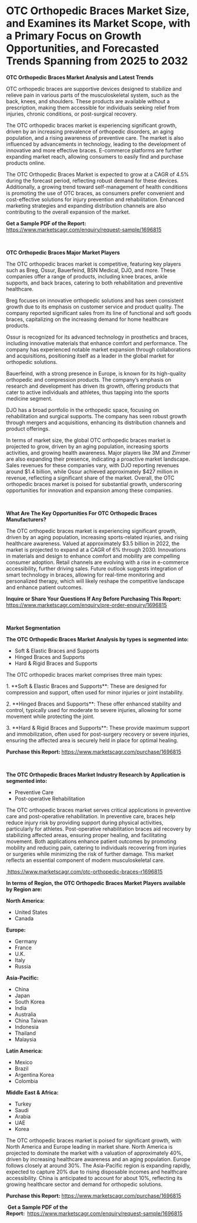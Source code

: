 <p><h1>OTC Orthopedic Braces Market Size, and Examines its Market Scope, with a Primary Focus on Growth Opportunities, and Forecasted Trends Spanning from 2025 to 2032</h1></p><p><strong>OTC Orthopedic Braces Market Analysis and Latest Trends</strong></p>
<p><p>OTC orthopedic braces are supportive devices designed to stabilize and relieve pain in various parts of the musculoskeletal system, such as the back, knees, and shoulders. These products are available without a prescription, making them accessible for individuals seeking relief from injuries, chronic conditions, or post-surgical recovery. </p><p>The OTC orthopedic braces market is experiencing significant growth, driven by an increasing prevalence of orthopedic disorders, an aging population, and a rising awareness of preventive care. The market is also influenced by advancements in technology, leading to the development of innovative and more effective braces. E-commerce platforms are further expanding market reach, allowing consumers to easily find and purchase products online.</p><p>The OTC Orthopedic Braces Market is expected to grow at a CAGR of 4.5% during the forecast period, reflecting robust demand for these devices. Additionally, a growing trend toward self-management of health conditions is promoting the use of OTC braces, as consumers prefer convenient and cost-effective solutions for injury prevention and rehabilitation. Enhanced marketing strategies and expanding distribution channels are also contributing to the overall expansion of the market.</p></p>
<p><strong>Get a Sample PDF of the Report:&nbsp;</strong> <a href="https://www.marketscagr.com/enquiry/request-sample/1696815?utm_campaign=2938&utm_medium=2&utm_source=Github&utm_content=ia&utm_term=13042025&utm_id=otc-orthopedic-braces">https://www.marketscagr.com/enquiry/request-sample/1696815</a></p>
<p>&nbsp;</p>
<p><strong>OTC Orthopedic Braces Major Market Players</strong></p>
<p><p>The OTC orthopedic braces market is competitive, featuring key players such as Breg, Ossur, Bauerfeind, BSN Medical, DJO, and more. These companies offer a range of products, including knee braces, ankle supports, and back braces, catering to both rehabilitation and preventive healthcare.</p><p>Breg focuses on innovative orthopedic solutions and has seen consistent growth due to its emphasis on customer service and product quality. The company reported significant sales from its line of functional and soft goods braces, capitalizing on the increasing demand for home healthcare products.</p><p>Ossur is recognized for its advanced technology in prosthetics and braces, including innovative materials that enhance comfort and performance. The company has experienced notable market expansion through collaborations and acquisitions, positioning itself as a leader in the global market for orthopedic solutions.</p><p>Bauerfeind, with a strong presence in Europe, is known for its high-quality orthopedic and compression products. The company’s emphasis on research and development has driven its growth, offering products that cater to active individuals and athletes, thus tapping into the sports medicine segment.</p><p>DJO has a broad portfolio in the orthopedic space, focusing on rehabilitation and surgical supports. The company has seen robust growth through mergers and acquisitions, enhancing its distribution channels and product offerings.</p><p>In terms of market size, the global OTC orthopedic braces market is projected to grow, driven by an aging population, increasing sports activities, and growing health awareness. Major players like 3M and Zimmer are also expanding their presence, indicating a proactive market landscape. Sales revenues for these companies vary, with DJO reporting revenues around $1.4 billion, while Ossur achieved approximately $427 million in revenue, reflecting a significant share of the market. Overall, the OTC orthopedic braces market is poised for substantial growth, underscoring opportunities for innovation and expansion among these companies.</p></p>
<p>&nbsp;</p>
<p><strong>What Are The Key Opportunities For OTC Orthopedic Braces Manufacturers?</strong></p>
<p><p>The OTC orthopedic braces market is experiencing significant growth, driven by an aging population, increasing sports-related injuries, and rising healthcare awareness. Valued at approximately $3.5 billion in 2022, the market is projected to expand at a CAGR of 6% through 2030. Innovations in materials and design to enhance comfort and mobility are compelling consumer adoption. Retail channels are evolving with a rise in e-commerce accessibility, further driving sales. Future outlook suggests integration of smart technology in braces, allowing for real-time monitoring and personalized therapy, which will likely reshape the competitive landscape and enhance patient outcomes.</p></p>
<p><strong>Inquire or Share Your Questions If Any Before Purchasing This Report:</strong> <a href="https://www.marketscagr.com/enquiry/pre-order-enquiry/1696815?utm_campaign=2938&utm_medium=2&utm_source=Github&utm_content=ia&utm_term=13042025&utm_id=otc-orthopedic-braces">https://www.marketscagr.com/enquiry/pre-order-enquiry/1696815</a></p>
<p>&nbsp;</p>
<p><strong>Market Segmentation</strong></p>
<p><strong>The OTC Orthopedic Braces Market Analysis by types is segmented into:</strong></p>
<p><ul><li>Soft & Elastic Braces and Supports</li><li>Hinged Braces and Supports</li><li>Hard & Rigid Braces and Supports</li></ul></p>
<p><p>The OTC orthopedic braces market comprises three main types: </p><p>1. **Soft & Elastic Braces and Supports**: These are designed for compression and support, often used for minor injuries or joint instability. </p><p>2. **Hinged Braces and Supports**: These offer enhanced stability and control, typically used for moderate to severe injuries, allowing for some movement while protecting the joint. </p><p>3. **Hard & Rigid Braces and Supports**: These provide maximum support and immobilization, often used for post-surgery recovery or severe injuries, ensuring the affected area is securely held in place for optimal healing.</p></p>
<p><strong>Purchase this Report:&nbsp;</strong><a href="https://www.marketscagr.com/purchase/1696815?utm_campaign=2938&utm_medium=2&utm_source=Github&utm_content=ia&utm_term=13042025&utm_id=otc-orthopedic-braces">https://www.marketscagr.com/purchase/1696815</a></p>
<p>&nbsp;</p>
<p><strong>The OTC Orthopedic Braces Market Industry Research by Application is segmented into:</strong></p>
<p><ul><li>Preventive Care</li><li>Post-operative Rehabilitation</li></ul></p>
<p><p>The OTC orthopedic braces market serves critical applications in preventive care and post-operative rehabilitation. In preventive care, braces help reduce injury risk by providing support during physical activities, particularly for athletes. Post-operative rehabilitation braces aid recovery by stabilizing affected areas, ensuring proper healing, and facilitating movement. Both applications enhance patient outcomes by promoting mobility and reducing pain, catering to individuals recovering from injuries or surgeries while minimizing the risk of further damage. This market reflects an essential component of modern musculoskeletal care.</p></p>
<p><a href="https://www.marketscagr.com/otc-orthopedic-braces-r1696815?utm_campaign=2938&utm_medium=2&utm_source=Github&utm_content=ia&utm_term=13042025&utm_id=otc-orthopedic-braces">&nbsp;https://www.marketscagr.com/otc-orthopedic-braces-r1696815</a></p>
<p><strong>In terms of Region, the OTC Orthopedic Braces Market Players available by Region are:</strong></p>
<p>
    <p> <strong> North America: </strong>
        <ul>
            <li>United States</li>
            <li>Canada</li>
        </ul>
        </p> 
    <p> <strong> Europe: </strong>
        <ul>
            <li>Germany</li>
            <li>France</li>
            <li>U.K.</li>
            <li>Italy</li>
            <li>Russia</li>
        </ul>
        </p> 
    <p> <strong> Asia-Pacific: </strong>
        <ul>
            <li>China</li>
            <li>Japan</li>
            <li>South Korea</li>
            <li>India</li>
            <li>Australia</li>
            <li>China Taiwan</li>
            <li>Indonesia</li>
            <li>Thailand</li>
            <li>Malaysia</li>
        </ul>
        </p> 
    <p> <strong> Latin America: </strong>
        <ul>
            <li>Mexico</li>
            <li>Brazil</li>
            <li>Argentina Korea</li>
            <li>Colombia</li>
        </ul>
        </p> 
    <p> <strong> Middle East & Africa: </strong>
        <ul>
            <li>Turkey</li>
            <li>Saudi</li>
            <li>Arabia</li>
            <li>UAE</li>
            <li>Korea</li>
        </ul>
    </p>
    </p>
<p><p>The OTC orthopedic braces market is poised for significant growth, with North America and Europe leading in market share. North America is projected to dominate the market with a valuation of approximately 40%, driven by increasing healthcare awareness and an aging population. Europe follows closely at around 30%. The Asia-Pacific region is expanding rapidly, expected to capture 20% due to rising disposable incomes and healthcare accessibility. China is anticipated to account for about 10%, reflecting its growing healthcare sector and demand for orthopedic solutions.</p></p>
<p><strong>Purchase this Report: </strong><a href="https://www.marketscagr.com/purchase/1696815?utm_campaign=2938&utm_medium=2&utm_source=Github&utm_content=ia&utm_term=13042025&utm_id=otc-orthopedic-braces">https://www.marketscagr.com/purchase/1696815</a></p>
<p>&nbsp;<strong>Get a Sample PDF of the Report:&nbsp;&nbsp;</strong><a href="https://www.marketscagr.com/enquiry/request-sample/1696815?utm_campaign=2938&utm_medium=2&utm_source=Github&utm_content=ia&utm_term=13042025&utm_id=otc-orthopedic-braces">https://www.marketscagr.com/enquiry/request-sample/1696815</a></p>
<p><strong></strong></p>
<p><p></p><p></p><p></p></p>